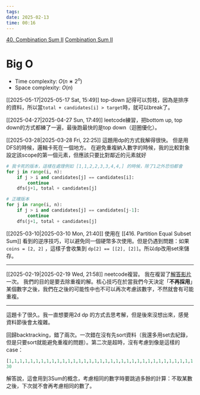 ```yaml
---
tags: 
date: 2025-02-13
time: 00:16
---
```

[40. Combination Sum II](https://leetcode.com/problems/combination-sum-ii/)
[Combination Sum II](https://neetcode.io/problems/combination-target-sum-ii)

# Big O
- Time complexity: $O(n∗2^n)$
- Space complexity: $O(n)$

[[2025-05-17|2025-05-17 Sat, 15:49]]
top-down 記得可以剪枝，因為是排序的資料，所以當`total + candidates[i] > target`時，就可以break了。

 [[2025-04-27|2025-04-27 Sun, 17:49]]
 leetcode練習，把bottom up, top down的方式都練了一遍，最後跑最快的是top down（迴圈優化）。

[[2025-03-28|2025-03-28 Fri, 22:25]]
這題用dp的方式我解得很快。
但是用DFS的時候，邏輯卡死在一個地方。
在避免重複納入數字的時候，我的比較對象設定該scope的第一個元素，但應該只要比對鄰近的元素就好
```python
# 我卡死的版本，這樣在處理例如 [1,1,2,2,3,3,4,4,] 的時候，除了1之外恐怕都會
for j in range(i, n):
	if j > i and candidates[j] == candidates[i]:
		continue
	dfs(j+1, total + candidates[j]

# 正確版本
for j in range(i, n):
	if j > i and candidates[j] == candidates[j-1]:
		continue
	dfs(j+1, total + candidates[j]
```

[[2025-03-10|2025-03-10 Mon, 21:40]]
使用在 [[416. Partition Equal Subset Sum]] 看到的逆序技巧，可以避免同一個硬幣多次使用。但是仍遇到問題：如果`coins = [2, 2]` ，這樣子會收集到 `dp[2] == [[2], [2]]`。所以dp改用set來儲存。

---

[[2025-02-19|2025-02-19 Wed, 21:58]]
neetcode複習。
我在複習了[解答影片](https://youtu.be/FOyRpNUSFeA?si=tp0tR1cpi121fSh-&t=168)一次。 
我們的目的是要去除重複的解。核心技巧在於當我們今天決定「**不再採用**」某個數字之後，我們在之後的可能性中也不可以再次考慮該數字，不然就會有可能重複。

---

這題卡了很久。我一直想要用2d dp 的方式去思考解，但是後來沒想出來，感覺資料節後會太複雜。

回歸backtracking，錯了兩次。一次錯在沒有先sort資料（我還多用set去紀錄，但是只要sort就能避免重複的問題）。第二次是超時，沒有考慮到像是這樣的case：
```python
[1,1,1,1,1,1,1,1,1,1,1,1,1,1,1,1,1,1,1,1,1,1,1,1,1,1,1,1,1,1,1,1,1,1,1,1,1,1,1,1,1,1,1,1,1,1,1,1,1,1,1,1,1,1,1,1,1,1,1,1,1,1,1,1,1,1,1,1,1,1,1,1,1,1,1,1,1,1,1,1,1,1,1,1,1,1,1,1,1,1,1,1,1,1,1,1,1,1,1,1]
30
```

解答說，這會用到3Sum的概念，考慮相同的數字時要跳過多餘的計算：不取某數之後，下次就不會再考慮相同的數了。